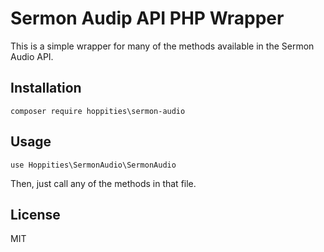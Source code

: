 # Sermon Audip API PHP Wrapper

This is a simple wrapper for many of the methods available in the Sermon Audio API.

## Installation

```
composer require hoppities\sermon-audio
```

## Usage

```
use Hoppities\SermonAudio\SermonAudio
```

Then, just call any of the methods in that file.

## License

MIT